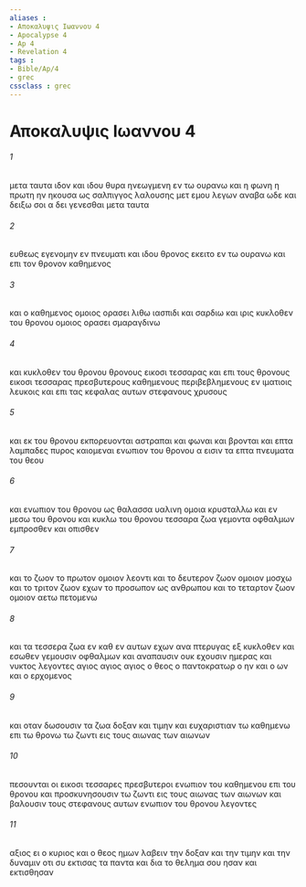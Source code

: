 ```yaml
---
aliases : 
- Αποκαλυψις Ιωαννου 4
- Apocalypse 4
- Ap 4
- Revelation 4
tags : 
- Bible/Ap/4
- grec
cssclass : grec
---
```


# Αποκαλυψις Ιωαννου 4

###### 1
μετα ταυτα ιδον και ιδου θυρα ηνεωγμενη εν τω ουρανω και η φωνη η πρωτη ην ηκουσα ως σαλπιγγος λαλουσης μετ εμου λεγων αναβα ωδε και δειξω σοι α δει γενεσθαι μετα ταυτα
###### 2
ευθεως εγενομην εν πνευματι και ιδου θρονος εκειτο εν τω ουρανω και επι τον θρονον καθημενος
###### 3
και ο καθημενος ομοιος ορασει λιθω ιασπιδι και σαρδιω και ιρις κυκλοθεν του θρονου ομοιος ορασει σμαραγδινω
###### 4
και κυκλοθεν του θρονου θρονους εικοσι τεσσαρας και επι τους θρονους εικοσι τεσσαρας πρεσβυτερους καθημενους περιβεβλημενους εν ιματιοις λευκοις και επι τας κεφαλας αυτων στεφανους χρυσους
###### 5
και εκ του θρονου εκπορευονται αστραπαι και φωναι και βρονται και επτα λαμπαδες πυρος καιομεναι ενωπιον του θρονου α εισιν τα επτα πνευματα του θεου
###### 6
και ενωπιον του θρονου ως θαλασσα υαλινη ομοια κρυσταλλω και εν μεσω του θρονου και κυκλω του θρονου τεσσαρα ζωα γεμοντα οφθαλμων εμπροσθεν και οπισθεν
###### 7
και το ζωον το πρωτον ομοιον λεοντι και το δευτερον ζωον ομοιον μοσχω και το τριτον ζωον εχων το προσωπον ως ανθρωπου και το τεταρτον ζωον ομοιον αετω πετομενω
###### 8
και τα τεσσερα ζωα εν καθ εν αυτων εχων ανα πτερυγας εξ κυκλοθεν και εσωθεν γεμουσιν οφθαλμων και αναπαυσιν ουκ εχουσιν ημερας και νυκτος λεγοντες αγιος αγιος αγιος ο θεος ο παντοκρατωρ ο ην και ο ων και ο ερχομενος
###### 9
και οταν δωσουσιν τα ζωα δοξαν και τιμην και ευχαριστιαν τω καθημενω επι τω θρονω τω ζωντι εις τους αιωνας των αιωνων
###### 10
πεσουνται οι εικοσι τεσσαρες πρεσβυτεροι ενωπιον του καθημενου επι του θρονου και προσκυνησουσιν τω ζωντι εις τους αιωνας των αιωνων και βαλουσιν τους στεφανους αυτων ενωπιον του θρονου λεγοντες
###### 11
αξιος ει ο κυριος και ο θεος ημων λαβειν την δοξαν και την τιμην και την δυναμιν οτι συ εκτισας τα παντα και δια το θελημα σου ησαν και εκτισθησαν

